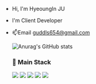 
* Hi, I'm HyeoungIn JU
* I'm Client Developer
* 📫Email guddls654@gmail.com


	
  ![Anurag's GitHub stats](https://github-readme-stats.vercel.app/api?username=hyeonginju&show_icons=true&theme=tokyonight&hide=issues)
	

	<h3 >🎇 Main Stack</h3>
    <img src="https://img.shields.io/badge/JavaScript-F7DF1E?style=flat-square&logo=JavaScript&logoColor=white"/>
    <img src="https://img.shields.io/badge/React Native-61DAFB?style=flat-square&logo=React&logoColor=white"/>
	<img src="https://img.shields.io/badge/Expo-000020?style=flat-square&logo=Expo&logoColor=white"/>
    <img src="https://img.shields.io/badge/Git-F05032?style=flat-square&logo=Git&logoColor=white"/>
    <img src="https://img.shields.io/badge/Python-3776AB?style=flat-square&logo=Python&logoColor=white"/>

	   

